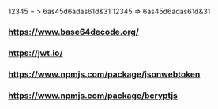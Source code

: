 12345 = > 6as45d6adas61d&31
12345 => 6as45d6adas61d&31

### https://www.base64decode.org/
### https://jwt.io/
### https://www.npmjs.com/package/jsonwebtoken
### https://www.npmjs.com/package/bcryptjs